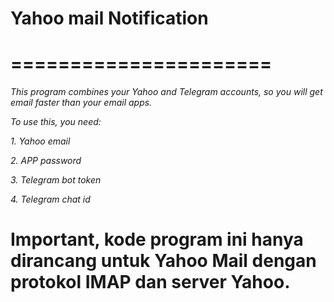 # Yahoo mail Notification
# ======================

*This program combines your Yahoo and Telegram accounts, so you will get email faster than your email apps.*

*To use this, you need:*

*1. Yahoo email*

*2. APP password*

*3. Telegram bot token*

*4. Telegram chat id*

# Important, kode program ini hanya dirancang untuk Yahoo Mail dengan protokol IMAP dan server Yahoo.

